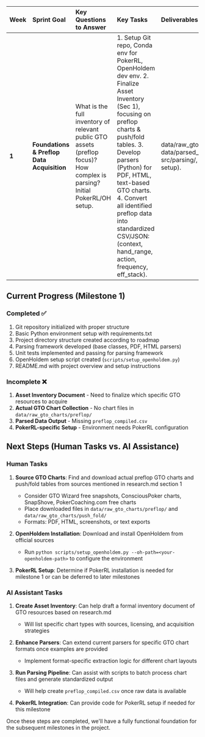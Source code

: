 | Week | Sprint Goal | Key Questions to Answer | Key Tasks | Deliverables (Artefacts) | Definition-of-Done (DoD) | Minimal CI/Local Build Commands |
| :---- | :---- | :---- | :---- | :---- | :---- | :---- |
| **1** | **Foundations & Preflop Data Acquisition** | What is the full inventory of relevant public GTO assets (preflop focus)? How complex is parsing? Initial PokerRL/OH setup. | 1\. Setup Git repo, Conda env for PokerRL, OpenHoldem dev env. 2\. Finalize Asset Inventory (Sec 1), focusing on preflop charts & push/fold tables. 3\. Develop parsers (Python) for PDF, HTML, text-based GTO charts. 4\. Convert all identified preflop data into standardized CSV/JSON: (context, hand\_range, action, frequency, eff\_stack). | data/raw\_gto\_charts/preflop/, data/parsed\_gto\_data/preflop\_compiled.csv, src/parsing/, README.md (initial project setup). | All targeted preflop assets parsed & standardized. Dev environments functional. Git repo initialized. | python \-m unittest discover src/parsing/tests |

## Current Progress (Milestone 1)

### Completed ✅
1. Git repository initialized with proper structure
2. Basic Python environment setup with requirements.txt
3. Project directory structure created according to roadmap
4. Parsing framework developed (base classes, PDF, HTML parsers)
5. Unit tests implemented and passing for parsing framework
6. OpenHoldem setup script created (`scripts/setup_openholdem.py`)
7. README.md with project overview and setup instructions

### Incomplete ❌
1. **Asset Inventory Document** - Need to finalize which specific GTO resources to acquire
2. **Actual GTO Chart Collection** - No chart files in `data/raw_gto_charts/preflop/`
3. **Parsed Data Output** - Missing `preflop_compiled.csv`
4. **PokerRL-specific Setup** - Environment needs PokerRL configuration

## Next Steps (Human Tasks vs. AI Assistance)

### Human Tasks
1. **Source GTO Charts**: Find and download actual preflop GTO charts and push/fold tables from sources mentioned in research.md section 1
   - Consider GTO Wizard free snapshots, ConsciousPoker charts, SnapShove, PokerCoaching.com free charts
   - Place downloaded files in `data/raw_gto_charts/preflop/` and `data/raw_gto_charts/push_fold/`
   - Formats: PDF, HTML, screenshots, or text exports

2. **OpenHoldem Installation**: Download and install OpenHoldem from official sources
   - Run `python scripts/setup_openholdem.py --oh-path=<your-openholdem-path>` to configure the environment

3. **PokerRL Setup**: Determine if PokerRL installation is needed for milestone 1 or can be deferred to later milestones

### AI Assistant Tasks
1. **Create Asset Inventory**: Can help draft a formal inventory document of GTO resources based on research.md
   - Will list specific chart types with sources, licensing, and acquisition strategies

2. **Enhance Parsers**: Can extend current parsers for specific GTO chart formats once examples are provided
   - Implement format-specific extraction logic for different chart layouts

3. **Run Parsing Pipeline**: Can assist with scripts to batch process chart files and generate standardized output
   - Will help create `preflop_compiled.csv` once raw data is available

4. **PokerRL Integration**: Can provide code for PokerRL setup if needed for this milestone

Once these steps are completed, we'll have a fully functional foundation for the subsequent milestones in the project.